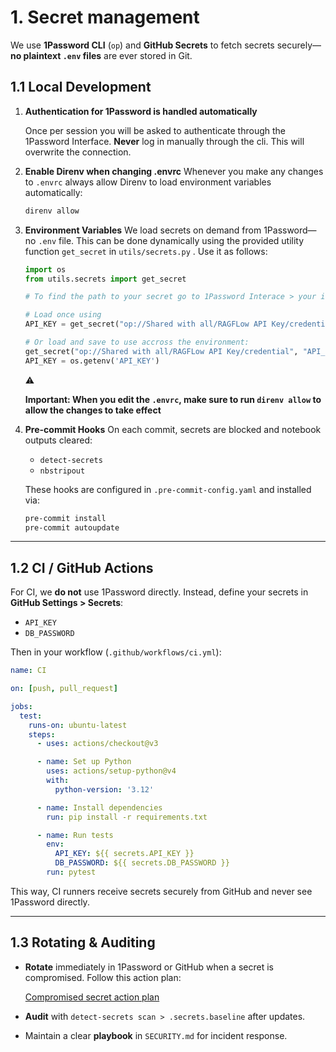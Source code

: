 # 1. Secret management

We use **1Password CLI** (`op`) and **GitHub Secrets** to fetch secrets securely—**no plaintext `.env` files** are ever stored in Git.

## 1.1 Local Development

1. **Authentication for 1Password is handled automatically**
    
    Once per session you will be asked to authenticate through the 1Password Interface. **Never** log in manually through the cli. This will overwrite the connection.
    
2. **Enable Direnv when changing .envrc**
Whenever you make any changes to `.envrc` always allow Direnv to load environment variables automatically:
    
    ```bash
    direnv allow
    ```
    
3. **Environment Variables**
We load secrets on demand from 1Password—no `.env` file. This can be done dynamically using the provided utility function `get_secret` in `utils/secrets.py` . Use it as follows:
    
    ```python
    import os
    from utils.secrets import get_secret
    
    # To find the path to your secret go to 1Password Interace > your item > click dropdown next to field > "Copy secret reference"
    
    # Load once using
    API_KEY = get_secret("op://Shared with all/RAGFLow API Key/credential")
    
    # Or load and save to use accross the environment:
    get_secret("op://Shared with all/RAGFLow API Key/credential", "API_KEY")
    API_KEY = os.getenv('API_KEY')
    ```
    
    <aside>
    ⚠️
    
    **Important: When you edit the `.envrc`, make sure to run `direnv allow` to allow the changes to take effect**
    
    </aside>
    
4. **Pre-commit Hooks**
On each commit, secrets are blocked and notebook outputs cleared:
    - `detect-secrets`
    - `nbstripout`
    
    These hooks are configured in `.pre-commit-config.yaml` and installed via:
    
    ```bash
    pre-commit install
    pre-commit autoupdate
    ```
    

---

## 1.2 CI / GitHub Actions

For CI, we **do not** use 1Password directly. Instead, define your secrets in **GitHub Settings > Secrets**:

- `API_KEY`
- `DB_PASSWORD`

Then in your workflow (`.github/workflows/ci.yml`):

```yaml
name: CI

on: [push, pull_request]

jobs:
  test:
    runs-on: ubuntu-latest
    steps:
      - uses: actions/checkout@v3

      - name: Set up Python
        uses: actions/setup-python@v4
        with:
          python-version: '3.12'

      - name: Install dependencies
        run: pip install -r requirements.txt

      - name: Run tests
        env:
          API_KEY: ${{ secrets.API_KEY }}
          DB_PASSWORD: ${{ secrets.DB_PASSWORD }}
        run: pytest

```

This way, CI runners receive secrets securely from GitHub and never see 1Password directly.

---

## 1.3 Rotating & Auditing

- **Rotate** immediately in 1Password or GitHub when a secret is compromised. Follow this action plan:
    
    [Compromised secret action plan](https://www.notion.so/Compromised-secret-action-plan-24517d03144d805eba09e65cd5fe6a49?pvs=21)
    
- **Audit** with `detect-secrets scan > .secrets.baseline` after updates.
- Maintain a clear **playbook** in `SECURITY.md` for incident response.